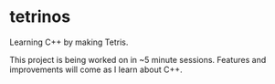 tetrinos
========

Learning C++ by making Tetris.

This project is being worked on in ~5 minute sessions.  Features and improvements will come as I learn about C++.